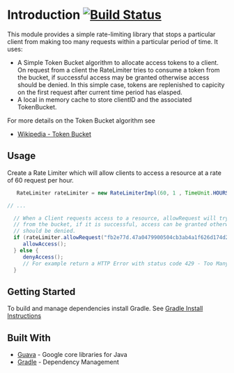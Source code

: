 # Introduction [![Build Status](https://travis-ci.org/anthonymurphyme/rate-limiter.svg?branch=master)](https://travis-ci.org/anthonymurphyme/rate-limiter)
This module provides a simple rate-limiting library that stops a particular client from making too many requests within a particular period of time. It uses:
* A Simple Token Bucket algorithm to allocate access tokens to a client. On request from a client the RateLimiter tries to consume a token from the bucket, if successful access may be granted otherwise access should be denied. In this simple case, tokens are replenished to capicity on the first request after current time period has elasped.
* A local in memory cache to store clientID and the associated TokenBucket.

For more details on the Token Bucket algorithm see
* [Wikipedia - Token Bucket](http://en.wikipedia.org/wiki/Token_bucket)

## Usage
Create a Rate Limiter which will allow clients to access a resource at a rate of 60 request per hour.
```java
   RateLimiter rateLimiter = new RateLimiterImpl(60, 1 , TimeUnit.HOURS);

// ...

  // When a Client requests access to a resource, allowRequest will try to consume a token
  // from the bucket, if it is successful, access can be granted otherwise access
  // should be denied.
  if (rateLimiter.allowRequest("fb2e77d.47a0479900504cb3ab4a1f626d174d2d") {
     allowAccess();
  } else {
     denyAccess();
     // For example return a HTTP Error with status code 429 - Too Many Requests
  }
```

## Getting Started
To build and manage dependencies install Gradle.
See [Gradle Install Instructions](https://gradle.org/install/)

## Built With
* [Guava](https://github.com/google/guava) - Google core libraries for Java
* [Gradle](https://gradle.org/) - Dependency Management
